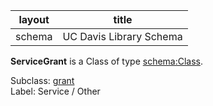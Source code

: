 
| layout| title |
| ------------- |:-------------:|
| schema     | UC Davis Library Schema     |

**ServiceGrant** is a Class of type [schema:Class](http://schema.org/Class). <br /> 

Subclass: [grant](http://schema.library.ucdavis.edu/grant)<br /> Label: Service / Other<br /> 
